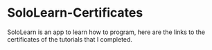# SoloLearn-Certificates
SoloLearn is an app to learn how to program, here are the links to the certificates of the tutorials that I completed.
